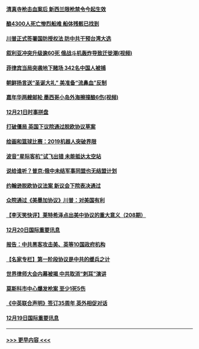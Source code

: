 #### [清真寺枪击血案后 新西兰限枪禁令今起生效](../pages/prog202/a102734655.md?t=12220333) 
#### [酿4300人死亡惨烈船难 船体残骸已找到](../pages/prog202/a102734585.md?t=12220333) 
#### [川普正式签署国防授权法 防中共干预台湾大选](../pages/prog202/a102734587.md?t=12220333) 
#### [叙利亚冲突升级逾60死 俄战斗机轰炸导致迁徙潮(视频)](../pages/prog202/a102734403.md?t=12220333) 
#### [菲律宾当局突袭地下赌场 342名中国人被捕](../pages/prog202/a102734392.md?t=12220333) 
#### [朝鲜扬言送“圣诞大礼” 美准备“流鼻血”反制](../pages/prog202/a102734387.md?t=12220333) 
#### [嘉年华两艘邮轮 墨西哥小岛外海擦撞酿6伤(视频)](../pages/prog202/a102734357.md?t=12220333) 
#### [12月21日时事拼盘](../pages/prog202/a102734213.md?t=12220333) 
#### [打破僵局 英国下议院通过脱欧协议草案](../pages/prog202/a102734197.md?t=12220333) 
#### [绘画和篮球比赛：2019机器人突破界限](../pages/prog202/a102734175.md?t=12220333) 
#### [波音“星际客机”试飞出错 未能抵达太空站](../pages/prog202/a102734149.md?t=12220333) 
#### [说给谁听？普京:俄中未结军事同盟也无结盟计划](../pages/prog202/a102734128.md?t=12220333) 
#### [约翰逊脱欧协议法案 新议会下院表决通过](../pages/prog202/a102734008.md?t=12220333) 
#### [众院通过《美墨加协议》川普：对美国有利](../pages/prog202/a102733996.md?t=12220333) 
#### [【李天笑快评】莱特希泽点出美中协议的重大意义（208期）](../pages/prog202/a102733955.md?t=12220333) 
#### [12月20日国际重要讯息](../pages/prog202/a102733811.md?t=12220333) 
#### [报告：中共黑客攻击美、英等10国政府机构](../pages/prog202/a102733695.md?t=12220333) 
#### [【名家专栏】第一阶段协议是中共的缓兵之计](../pages/prog202/a102733104.md?t=12220333) 
#### [世界律师大会内幕被揭 中共取消“刺耳”演讲](../pages/prog202/a102733621.md?t=12220333) 
#### [莫斯科市中心爆发枪案 至少1死5伤](../pages/prog202/a102733367.md?t=12220333) 
#### [《中英联合声明》签订35周年 英外相促对话](../pages/prog202/a102733192.md?t=12220333) 
#### [12月19日国际重要讯息](../pages/prog202/a102732934.md?t=12220333) 

----
#### [ >>> 更早内容 <<< ](../indexes/prog202-earlier.md)
